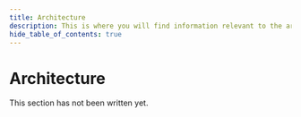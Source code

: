 ```yaml
---
title: Architecture
description: This is where you will find information relevant to the architecture of magick.
hide_table_of_contents: true
---
```


# Architecture

This section has not been written yet.
